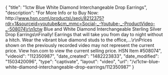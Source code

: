 {
    "title": "1ctw Blue   White Diamond Interchangeable Drop Earrings",
    "description": "For More Info or to Buy Now: http:\/\/www.hsn.com\/products\/seo\/8212375?rdr=1&sourceid=youtube&cm_mmc=Social-_-Youtube-_-ProductVideo-_-508074\r\n1ctw Blue and White Diamond Interchangeable Sterling Silver Drop Earrings\nFinally! Earrings that will take you from day to night without a hitch. Wear the vibrant blue diamond studs to the office,...\r\nPrices shown on the previously recorded video may not represent the current price.  View hsn.com to view the current selling price. HSN Item #508074",
    "videoid": "112350987",
    "date_created": "1482223833",
    "date_modified": "1503420096",
    "type": "captivate",
    "layout": "video",
    "url": "\/v\/1ctw-blue-white-diamond-interchangeable-drop-earrings\/112350987"
}